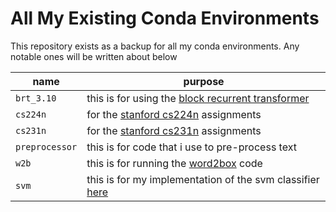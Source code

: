 # All My Existing Conda Environments

This repository exists as a backup for all my conda environments.
Any notable ones will be written about below

| name | purpose |
| - | - |
|`brt_3.10` | this is for using the [block recurrent transformer](https://github.com/google-research/meliad) |
| `cs224n` | for the [stanford cs224n](https://web.stanford.edu/class/cs224n/index.html#schedule) assignments
| `cs231n` | for the [stanford cs231n](http://cs231n.stanford.edu/2021/schedule.html) assignments |
| `preprocessor` | this is for code that i use to pre-process text |
| `w2b` | this is for running the [word2box](https://github.com/iesl/word2box) code |
| `svm` | this is for my implementation of the svm classifier [here](https://github.com/jmsalvador2395/svm) |
